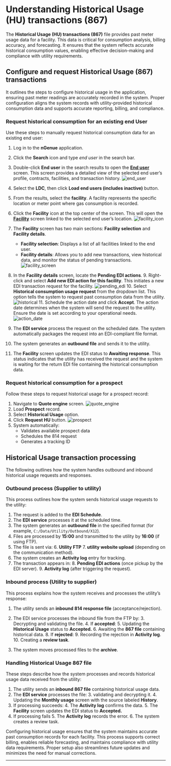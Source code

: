 # Understanding Historical Usage (HU) transactions (867)

The **Historical Usage (HU) transactions (867)** file provides past meter usage data for a facility. This data is critical for consumption analysis, billing accuracy, and forecasting. It ensures that the system reflects accurate historical consumption values, enabling effective decision-making and compliance with utility requirements.
<!--
![historical_usage](../../../images/Understanding_Historical_usage.png)
!-->

## Configure and request Historical Usage (867) transactions

It outlines the steps to configure historical usage in the application, ensuring past meter readings are accurately recorded in the system. Proper configuration aligns the system records with utility-provided historical consumption data and supports accurate reporting, billing, and compliance.

### Request historical consumption for an existing end User

Use these steps to manually request historical consumption data for an existing end user:  

1. Log in to the **nGenue** application. 
2. Click the **Search** icon and type _end user_ in the search bar.
3. Double-click **End user** in the search results to open the [**End user**](../../../../getting_started/end_users/overview.md) screen. This screen provides a detailed view of the selected end user’s profile, contracts, facilities, and transaction history.
![end_user](../../../images/enduser_search.png)

4. Select the **LDC**, then click **Load end users (includes inactive)** button.
5. From the results, select the **facility**. A facility represents the specific location or meter point where gas consumption is recorded.

6. Click the **Facility** icon at the top center of the screen. This will open the [**Facility**](../../../../facility_management/overview.md) screen linked to the selected end user’s location.
![facility_icon](../../../images/facility_icon.png)
7. The **Facility** screen has two main sections: **Facility selection** and **Facility details**.
    - **Facility selection**: Displays a list of all facilities linked to the end user.
    - **Facility details**: Allows you to add new transactions, view historical data, and monitor the status of pending transactions.  
  ![facility_screen](../../../images/facility_screen.png)
8. In the **Facility details** screen, locate the **Pending EDI actions**.
    9. Right-click and select **Add new EDI action for this facility**. This initiates a new EDI transaction request for the facility.
   ![pending_edi](../../../images/pending_edi_action.png)
    10. Select **Historical consumption usage request** from the dropdown list. This option tells the system to request past consumption data from the utility.
    ![historical](../../../images/hu_request.png)
    11. Schedule the action date and click **Accept**. The action date determines when the system will send the request to the utility. Ensure the date is set according to your operational needs. <br>
    ![action_date](../../../images/action_date.png)
9. The **EDI service** process the request on the scheduled date. The system automatically packages the request into an EDI-compliant file format.

10. The system generates an **outbound file** and sends it to the utility.
11. The **Facility** screen updates the EDI status to **Awaiting response**. This status indicates that the utility has received the request and the system is waiting for the return EDI file containing the historical consumption data.

### Request historical consumption for a prospect

Follow these steps to request historical usage for a prospect record:

1. Navigate to **Quote engine** screen.
![quote_engine](../../../images/quote_engine.png)
2. Load **Prospect** record.
3. Select **Historical Usage** option.
4. Click **Request HU** button.
![prospect](../../../images/prospect.png)
5. System automatically:
      - Validates available prospect data
      - Schedules the 814 request
      - Generates a tracking ID

## Historical Usage transaction processing 

The following outlines how the system handles outbound and inbound historical usage requests and responses.

### Outbound process (Supplier to utility)

This process outlines how the system sends historical usage requests to the utility:

1. The request is added to the **EDI Schedule**.
2. The **EDI service** processes it at the scheduled time.
3. The system generates an **outbound file** in the specified format (for example, `C:/Data/Utility/Outbound/X12`).
4. Files are processed by **15:00** and transmitted to the utility by **16:00** (if using FTP).
5. The file is sent via:
      6. **Utility FTP**
      7. **utility website upload** (depending on the communication method).
6. The system creates an **Activity log** entry for tracking.
7. The transaction appears in:
      8. **Pending EDI actions** (once pickup by the EDI server).
      9. **Activity log** (after triggering the request).

### Inbound process (Utility to supplier)

This process explains how the system receives and processes the utility’s response:

1. The utility sends an **inbound 814 response file** (acceptance/rejection).
2. The EDI service processes the inbound file from the FTP by:
      3. Decrypting and validating the file.
      4. If **accepted**:
         5. Updating the **Historical Usage** status to **Accepted.**
         6. Awaiting the **867 file** containing historical data.
      8. If **rejected**:
         9. Recording the rejection in **Activity log**.
         10. Creating a **review task**.

3. The system moves processed files to the **archive**.

### Handling Historical Usage 867 file

These steps describe how the system processes and records historical usage data received from the utility:

1. The utility sends an **inbound 867 file** containing historical usage data.
2. The **EDI service** processes the file:
      3. validating and decrypting it.
      4. Updating the **Monthly usage** screen with the source labeled **History**.
3. If processing succeeds:
      4. The **Activity log** confirms the data.
      5. The **Facility** screen updates the EDI status to **Accepted.**
4. If processing fails
      5. The **Activity log** records the error.
      6. The system creates a review task.

Configuring historical usage ensures that the system maintains accurate past consumption records for each facility. This process supports correct billing, enables reliable forecasting, and maintains compliance with utility data requirements. Proper setup also streamlines future updates and minimizes the need for manual corrections.

---